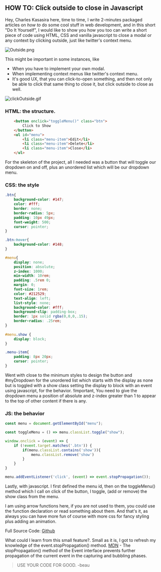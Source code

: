 ## HOW TO: Click outside to close in Javascript

Hey, Charles Kasasira here, time to time, I write 2-minutes packaged articles on *how to* do some cool stuff in web development, and in this short "Do It Yourself", I would like to show you how you too can write a short piece of code using HTML, CSS and vanilla javascript to close a modal or any context by clicking outside, just like twitter's context menu.


![Outside.png](https://cdn.hashnode.com/res/hashnode/image/upload/v1642325857110/dlkQ_bPN7b.png)


This might be important in some instances, like
- When you have to implement your own modal.
- When implementing context menus like twitter's context menu.
- It's good UX, that you can click-to-open something, and then not only be able to click that same thing to close it, but click outside to close as well.


![clickOutside.gif](https://cdn.hashnode.com/res/hashnode/image/upload/v1642485414278/ACl9ia5jo.gif)

### HTML: the structure.

```html
    <button onclick="toggleMenu()" class="btn">
        Click to Show
    </button>
    <ul id="menu">
        <li class="menu-item">Edit</li>
        <li class="menu-item">Delete</li>
        <li class="menu-item">Close</li> 
    </ul>
```


For the skeleton of the project, all I needed was a button that will toggle our dropdown on and off, plus an unordered list which will be our dropdown menu.

### CSS: the style

```CSS
.btn{
    background-color: #147;
    color: #fff;
    border: none;
    border-radius: 5px;
    padding: 10px 49px;
    font-weight: 500;
    cursor: pointer;
}

.btn:hover{
    background-color: #148;
}

#menu{
    display: none;
    position: absolute;
    z-index: 1000;
    min-width: 10rem;
    padding: .5rem 0;
    margin: 0;
    font-size: 1rem;
    color: #212529;
    text-align: left;
    list-style: none;
    background-color: #fff;
    background-clip: padding-box;
    border: 1px solid rgba(0,0,0,.15);
    border-radius: .25rem;
}
  
#menu.show {
    display: block;
}

.menu-item{
    padding: 8px 20px;
    cursor: pointer;
}  
```


Went with close to the minimum styles to design the button and #myDropdown for the unordered list which starts with the display as none but is toggled with a show class setting the display to block with an event using javascript, for the behavior. !Important, You need to give the dropdown menu a position of absolute and z-index greater than 1 to appear to the top of other content if there is any.

### JS: the behavior

```js
const menu = document.getElementById("menu");

const toggleMenu = () => menu.classList.toggle("show");

window.onclick = (event) => {
    if (!event.target.matches('.btn')) {
        if(menu.classList.contains('show')){
            menu.classList.remove('show')
        }
    }
}

menu.addEventListener('click', (event) => event.stopPropagation());
```
Lastly, with javascript. I first defined the menu id, then on the toggleMenu() method which I call on click of the button, I toggle, (add or remove) the show class from the menu.

I am using arrow functions here, if you are not used to them, you could use the function declaration or read something about them. And that's it, as always you can have more fun of course with more css for fancy styling plus adding an animation.

Full Source Code: [Github](https://github.com/CharlesKasasira/Articles-Code/tree/master/how-to-click-outside-to-close-in-javascript)

What could I learn from this small feature?. Small as it is, I got to refresh my knowledge of the event.stopPropagation() method. [MDN](https://developer.mozilla.org/en-US/docs/Web/API/Event/stopPropagation) - The stopPropagation() method of the Event interface prevents further propagation of the current event in the capturing and bubbling phases.


> USE YOUR CODE FOR GOOD. -beau
